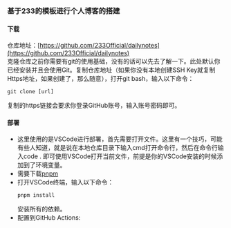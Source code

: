 ### 基于233的模板进行个人博客的搭建
#### 下载
仓库地址：[https://github.com/233Official/dailynotes](https://github.com/233Official/dailynotes)  
克隆仓库之前你需要有git的使用基础，没有的话可以先去了解一下。此处默认你已经安装并且会使用Git。复制仓库地址（如果你没有本地创建SSH Key就复制Https地址，如果创建了，那么随意），打开git bash，输入以下命令： 
```
git clone [url]
```
复制的https链接会要求你登录GitHub账号，输入账号密码即可。
#### 部署
- 这里使用的是VSCode进行部署，首先需要打开文件。这里有一个技巧，可能有些人知道，就是说在本地仓库目录下输入cmd打开命令行，然后在命令行输入code . 即可使用VSCode打开当前文件，前提是你的VSCode安装的时候添加到了环境变量。
- 需要下载[pnpm](https://pnpm.io/zh/)
- 打开VSCode终端，输入以下命令：
    ```
    pnpm install
    ```
    安装所有的依赖。
- 配置到GitHub Actions:
    